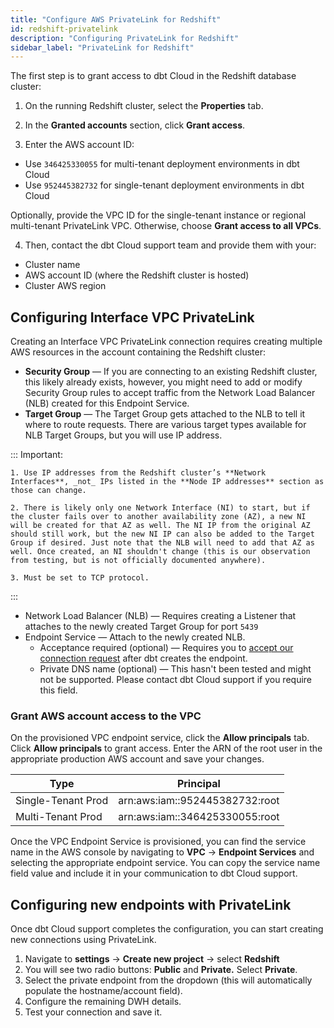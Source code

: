 ```yaml
---
title: "Configure AWS PrivateLink for Redshift"
id: redshift-privatelink
description: "Configuring PrivateLink for Redshift"
sidebar_label: "PrivateLink for Redshift"
---
```



The first step is to grant access to dbt Cloud in the Redshift database cluster:

1. On the running Redshift cluster, select the **Properties** tab.

<Lightbox src="/img/docs/dbt-cloud/redshiftprivatelink1.png" title="Redshift Properties tab"/>

2. In the **Granted accounts** section, click **Grant access**.

<Lightbox src="/img/docs/dbt-cloud/redshiftprivatelink2.png" title="Redshift granted accounts"/>

3. Enter the AWS account ID:

- Use `346425330055` for multi-tenant deployment environments in dbt Cloud
- Use `952445382732` for single-tenant deployment environments in dbt Cloud

Optionally, provide the VPC ID for the single-tenant instance or regional multi-tenant PrivateLink VPC. Otherwise, choose **Grant access to all VPCs**.

<Lightbox src="/img/docs/dbt-cloud/redshiftprivatelink3.png" title="Redshift grant access"/>

4. Then, contact the dbt Cloud support team and provide them with your:

- Cluster name
- AWS account ID (where the Redshift cluster is hosted)
- Cluster AWS region

## Configuring Interface VPC PrivateLink


Creating an Interface VPC PrivateLink connection requires creating multiple AWS resources in the account containing the Redshift cluster:

- **Security Group** &mdash; If you are connecting to an existing Redshift cluster, this likely already exists, however, you might need to add or modify Security Group rules to accept traffic from the Network Load Balancer (NLB) created for this Endpoint Service.
- **Target Group** &mdash; The Target Group gets attached to the NLB to tell it where to route requests. There are various target types available for NLB Target Groups, but you will use IP address.

::: Important: 
        
    1. Use IP addresses from the Redshift cluster’s **Network Interfaces**, _not_ IPs listed in the **Node IP addresses** section as those can change.

    2. There is likely only one Network Interface (NI) to start, but if the cluster fails over to another availability zone (AZ), a new NI will be created for that AZ as well. The NI IP from the original AZ should still work, but the new NI IP can also be added to the Target Group if desired. Just note that the NLB will need to add that AZ as well. Once created, an NI shouldn't change (this is our observation from testing, but is not officially documented anywhere).

    3. Must be set to TCP protocol.
    
:::

<Lightbox src="/img/docs/dbt-cloud/redshiftprivatelink4.png" title="Target type: IP address"/>

- Network Load Balancer (NLB) &mdash; Requires creating a Listener that attaches to the newly created Target Group for port `5439`
- Endpoint Service &mdash; Attach to the newly created NLB.
    - Acceptance required (optional) &mdash; Requires you to [accept our connection request](https://www.notion.so/Redshift-Interface-PrivateLink-Setup-Guide-dabac5da3f7c4b0b91716b37820f5aeb) after dbt creates the endpoint.
    - Private DNS name (optional) &mdash; This hasn't been tested and might not be supported. Please contact dbt Cloud support if you require this field. 

### Grant AWS account access to the VPC

On the provisioned VPC endpoint service, click the **Allow principals** tab. Click **Allow principals** to grant access. Enter the ARN of the root user in the appropriate production AWS account and save your changes.

| Type | Principal |
| --- | --- |
| Single-Tenant Prod | arn:aws:iam::952445382732:root |
| Multi-Tenant Prod | arn:aws:iam::346425330055:root |

<Lightbox src="/img/docs/dbt-cloud/redshiftprivatelink5.png" title="Enter ARN"/>

Once the VPC Endpoint Service is provisioned, you can find the service name in the AWS console by navigating to **VPC** → **Endpoint Services** and selecting the appropriate endpoint service. You can copy the service name field value and include it in your communication to dbt Cloud support.

<Lightbox src="/img/docs/dbt-cloud/redshiftprivatelink6.png" title="Get service name field value"/>

## Configuring new endpoints with PrivateLink

Once dbt Cloud support completes the configuration, you can start creating new connections using PrivateLink.

1. Navigate to **settings** → **Create new project** → select **Redshift**
2. You will see two radio buttons: **Public** and **Private.** Select **Private**. 
3. Select the private endpoint from the dropdown (this will automatically populate the hostname/account field).
4. Configure the remaining DWH details. 
5. Test your connection and save it.
